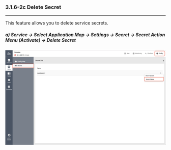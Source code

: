 ### 3.1.6-2c Delete Secret

---

This feature allows you to delete service secrets.

##### a\) Service → Select Application Map → Settings → Secret → Secret Action Menu \(Activate\) → Delete Secret 
![](/assets/EN/2.5/3.1.6-2c_1.png)

